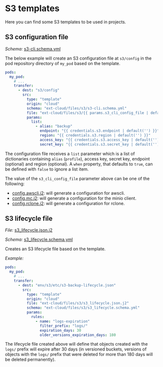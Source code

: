# S3 templates

Here you can find some S3 templates to be used in projects.

## S3 configuration file

_Schema:_ [s3-cli.schema.yml](s3-cli.schema.yml)

The below example will create an S3 configuration file at `s3/config` in the pod repository directory of `my_pod` based on the template.

```yaml
pods:
  my_pod:
    # ...
    transfer:
      - dest: "s3/config"
        src:
          type: "template"
          origin: "cloud"
          schema: "ext-cloud/files/s3/s3-cli.schema.yml"
          file: "ext-cloud/files/s3/{{ params.s3_cli_config_file | default('') }}"
          params:
            list:
              - alias: "backup"
                endpoint: "{{ credentials.s3.endpoint | default('') }}"
                region: "{{ credentials.s3.region | default('') }}"
                access_key: "{{ credentials.s3.access_key | default('') }}"
                secret_key: "{{ credentials.s3.secret_key | default('') }}"
```

The configuration file receives a `list` parameter which is a list of dictionaries containing `alias` (`profile`), access key, secret key, endpoint (optional) and region (optional). A `when` property, that defaults to `true`, can be defined with `false` to ignore a list item.

The value of the `s3_cli_config_file` parameter above can be one of the following:

- [config.awscli.j2](config.awscli.j2): will generate a configuration for awscli.
- [config.mc.j2](config.mc.j2): will generate a configuration for the minio client.
- [config.rclone.j2](config.rclone.j2): will generate a configuration for rclone.

## S3 lifecycle file

_File:_ [s3_lifecycle.json.j2](s3_lifecycle.json.j2)

_Schema:_ [s3_lifecycle.schema.yml](s3_lifecycle.schema.yml)

Creates an S3 lifecycle file based on the template.

_Example:_

```yaml
pods:
  my_pod:
    # ...
    transfer:
      - dest: "env/s3/etc/s3-backup-lifecycle.json"
        src:
          type: "template"
          origin: "cloud"
          file: "ext-cloud/files/s3/s3_lifecycle.json.j2"
          schema: "ext-cloud/files/s3/s3_lifecycle.schema.yml"
          params:
            rules:
              - name: "logs-expiration"
                filter_prefix: "logs/"
                expiration_days: 30
                older_versions_expiration_days: 180
```

The lifecycle file created above will define that objects created with the `logs/` prefix will expire after 30 days (in versioned buckets, versions of objects with the `logs/` prefix that were deleted for more than 180 days will be deleted permanently).
